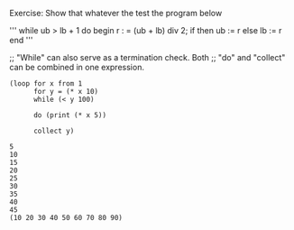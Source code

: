 Exercise: Show that whatever the test <TEST> the program below

''' 
while ub > lb + 1 do
begin r : = (ub + lb) div 2;
if <TEST> then ub := r else lb := r
end 
'''



;; "While" can also serve as a termination check.  Both
;; "do" and "collect" can be combined in one expression.

```
(loop for x from 1
      for y = (* x 10)
      while (< y 100)

      do (print (* x 5))

      collect y)

5 
10 
15 
20 
25 
30 
35 
40 
45 
(10 20 30 40 50 60 70 80 90)
```
